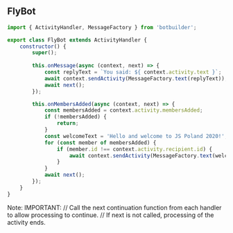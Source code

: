 ## FlyBot

```javascript
import { ActivityHandler, MessageFactory } from 'botbuilder';

export class FlyBot extends ActivityHandler {
    constructor() {
        super();
        
        this.onMessage(async (context, next) => {
            const replyText = `You said: ${ context.activity.text }`;
            await context.sendActivity(MessageFactory.text(replyText));            
            await next();
        });

        this.onMembersAdded(async (context, next) => {
            const membersAdded = context.activity.membersAdded;
            if (!membersAdded) {
                return;
            }
            const welcomeText = 'Hello and welcome to JS Poland 2020!';
            for (const member of membersAdded) {
                if (member.id !== context.activity.recipient.id) {
                    await context.sendActivity(MessageFactory.text(welcomeText, welcomeText));
                }
            }
            await next();
        });
    }
}
```

Note:
IMPORTANT:
// Call the next continuation function from each handler to allow processing to continue. 
// If next is not called, processing of the activity ends.